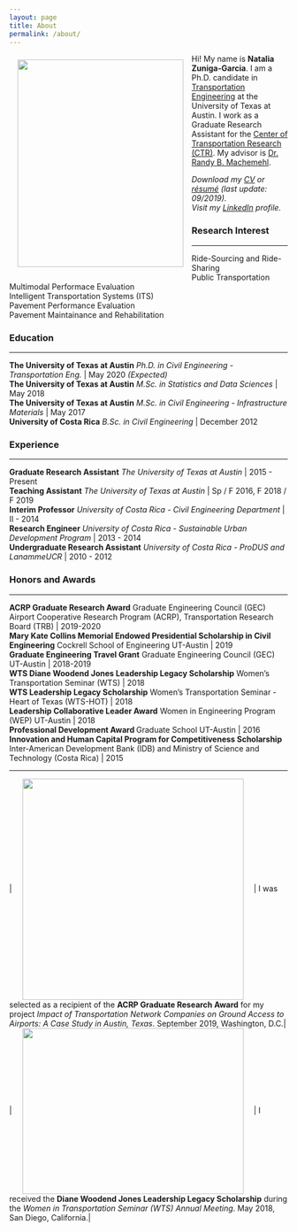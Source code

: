 ```yaml
---
layout: page
title: About
permalink: /about/
---
```


<img src="{{ site.baseurl }}/assets/img/nat.jpg" ALIGN="left" style="margin:10px 15px ; width:300px; height:375px;"/>

Hi! My name is <b>Natalia Zuniga-Garcia</b>. I am a Ph.D. candidate in [Transportation Engineering](http://www.caee.utexas.edu/transportation) at the University of Texas at Austin. I work as a Graduate Research Assistant for the [Center of Transportation Research (CTR)](https://ctr.utexas.edu/). My advisor is [Dr. Randy B. Machemehl](https://faculty.engr.utexas.edu/machemehl/).

<i>Download my [CV](/downloads/Natalia_ZunigaGarcia.pdf) or [résumé](/downloads/Natalia_ZunigaGarcia_stats.pdf) (last update: 09/2019). <br> Visit my [LinkedIn](https://www.linkedin.com/in/nzunigag/) profile.</i>  

### Research Interest
___
  Ride-Sourcing and Ride-Sharing <br>
  Public Transportation <br>
  Multimodal Performace Evaluation <br>
  Intelligent Transportation Systems (ITS) <br>
  Pavement Performance Evaluation <br>
  Pavement Maintainance and Rehabilitation

### Education
___

<b>The University of Texas at Austin</b> <i>Ph.D. in Civil Engineering - Transportation Eng. </i> | May 2020 <i>(Expected)</i> <br>
<b>The University of Texas at Austin</b> <i>M.Sc. in Statistics and Data Sciences</i> | May 2018  <br>
<b>The University of Texas at Austin</b> <i>M.Sc. in Civil Engineering - Infrastructure Materials</i> | May 2017 <br>
<b>University of Costa Rica</b> <i>B.Sc. in Civil Engineering</i> | December 2012

### Experience
___

<b>Graduate Research Assistant</b> <i>The University of Texas at Austin </i> | 2015 - Present <br>
<b>Teaching Assistant</b> <i>The University of Texas at Austin</i> | Sp / F 2016, F 2018 / F 2019  <br>
<b>Interim Professor</b> <i>University of Costa Rica - Civil Engineering Department</i> | II - 2014 <br>
<b>Research Engineer</b> <i>University of Costa Rica - Sustainable Urban Development Program</i> | 2013 - 2014 <br>
<b>Undergraduate Research Assistant</b> <i>University of Costa Rica - ProDUS and LanammeUCR</i>  | 2010 - 2012 

### Honors and Awards
___

<b>ACRP Graduate Research Award</b> Graduate Engineering Council (GEC) Airport Cooperative Research Program (ACRP), Transportation Research Board (TRB) | 2019-2020 <br>
<b>Mary Kate Collins Memorial Endowed Presidential Scholarship in Civil Engineering</b> Cockrell School of Engineering UT-Austin | 2019 <br>
<b>Graduate Engineering Travel Grant</b> Graduate Engineering Council (GEC) UT-Austin | 2018-2019 <br>
<b>WTS Diane Woodend Jones Leadership Legacy Scholarship</b> Women’s Transportation Seminar (WTS) | 2018 <br>
<b>WTS Leadership Legacy Scholarship</b> Women’s Transportation Seminar - Heart of Texas (WTS-HOT) | 2018 <br>
<b>Leadership	Collaborative	Leader	Award</b> Women in	Engineering Program (WEP) UT-Austin | 2018 <br>
<b>Professional Development Award </b> Graduate School UT-Austin | 2016 <br>
<b>Innovation and Human Capital Program for Competitiveness Scholarship</b> Inter-American Development Bank (IDB) and Ministry of Science and Technology (Costa Rica) | 2015

___

| <img src="../assets/pictures/acrp.jpg" ALIGN="center" style="margin:0px 15px ; width:400px; height:400px;"/> | 
I was selected as a recipient of the <b>ACRP Graduate Research Award</b> for my project <i> Impact of Transportation Network Companies on Ground Access to Airports: A Case Study in Austin, Texas</i>. September 2019, Washington, D.C.|
| <img src="../assets/pictures/award.jpg" ALIGN="center" style="margin:0px 15px ; width:400px; height:300px;"/> | 
I received the <b>Diane Woodend Jones Leadership Legacy Scholarship</b> during the <i>Women in Transportation Seminar (WTS) Annual Meeting</i>. May 2018, San Diego, California.|


